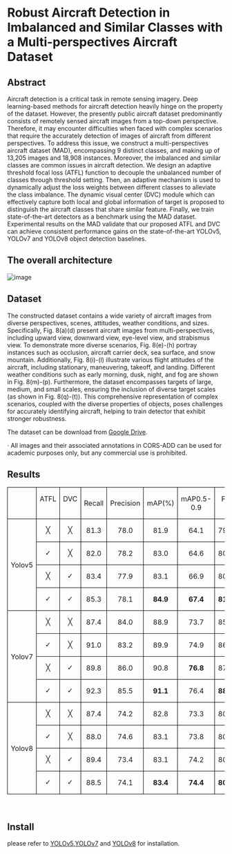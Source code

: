 # Robust Aircraft Detection in Imbalanced and Similar Classes with a Multi-perspectives Aircraft Dataset
## Abstract
Aircraft detection is a critical task in remote sensing imagery. Deep learning-based methods for aircraft detection heavily hinge on the property of the dataset. However, the presently public aircraft dataset predominantly consists of remotely sensed aircraft images from a top-down perspective. Therefore, it may encounter difficulties when faced with complex scenarios that require the accurately detection of images of aircraft from different perspectives. To address this issue, we construct a multi-perspectives aircraft dataset (MAD), encompassing 9 distinct classes, and making up of 13,205 images and 18,908 instances. Moreover, the imbalanced and similar classes are common issues in aircraft detection. We design an adaptive threshold focal loss (ATFL) function to decouple the unbalanced number of classes through threshold setting. Then, an adaptive mechanism is used to dynamically adjust the loss weights between different classes to alleviate the class imbalance. The dynamic visual center (DVC) module which can effectively capture both local and global information of target is proposed to distinguish the aircraft classes that share similar feature. Finally, we train state-of-the-art detectors as a benchmark using the MAD dataset. Experimental results on the MAD validate that our proposed ATFL and DVC can achieve consistent performance gains on the state-of-the-art YOLOv5, YOLOv7 and YOLOv8 object detection baselines.

## The overall architecture

![image]()
## Dataset
The constructed dataset contains a wide variety of aircraft images from diverse perspectives, scenes, attitudes, weather conditions, and sizes. Specifically, Fig. 8(a)(d) present aircraft images from multi-perspectives, including upward view, downward view, eye-level view, and strabismus view. To demonstrate more diverse scenarios, Fig. 8(e)-(h) portray instances such as occlusion, aircraft carrier deck, sea surface, and snow mountain. Additionally, Fig. 8(i)-(l) illustrate various flight attitudes of the aircraft, including stationary, maneuvering, takeoff, and landing. Different weather conditions such as early morning, dusk, night, and fog are shown in Fig. 8(m)-(p). Furthermore, the dataset encompasses targets of large, medium, and small scales, ensuring the inclusion of diverse target scales (as shown in Fig. 8(q)-(t)). This comprehensive representation of complex scenarios, coupled with the diverse properties of objects, poses challenges for accurately identifying aircraft, helping to train detector that exhibit stronger robustness.

The dataset can be download from [Google Drive](https://drive.google.com/file/d/1goc6D3647xrcDChOvaCycG2op4nfMZpp/view?usp=sharing).

· All images and their associated annotations in CORS-ADD can be used for academic purposes only, but any commercial use is prohibited.
## Results

<div class="WordSection1" style="layout-grid:15.6pt">

<div align="center">

<table class="MsoNormalTable" border="0" cellspacing="0" cellpadding="0" style="border-collapse:collapse;mso-yfti-tbllook:1184;mso-padding-alt:0cm 0cm 0cm 0cm">
 <tbody><tr style="mso-yfti-irow:0;mso-yfti-firstrow:yes">
  <td width="94" style="width:70.25pt;border:solid windowtext 1.0pt;padding:0cm 5.4pt 0cm 5.4pt">
  <p class="MsoNormal" align="center" style="text-align:center"><span lang="EN-US">&nbsp;</span></p>
  </td>
  <td width="65" valign="top" style="width:48.9pt;border:solid windowtext 1.0pt;
  border-left:none;padding:0cm 5.4pt 0cm 5.4pt">
  <p class="MsoNormal" align="center" style="text-align:center"><span lang="EN-US">ATFL</span></p>
  </td>
  <td width="65" valign="top" style="width:48.9pt;border:solid windowtext 1.0pt;
  border-left:none;padding:0cm 5.4pt 0cm 5.4pt">
  <p class="MsoNormal" align="center" style="text-align:center"><span lang="EN-US">DVC</span></p>
  </td>
  <td width="65" style="width:48.9pt;border:solid windowtext 1.0pt;border-left:
  none;padding:0cm 5.4pt 0cm 5.4pt">
  <p class="MsoNormal" align="center" style="text-align:center"><span lang="EN-US">Recall</span></p>
  </td>
  <td width="84" style="width:62.8pt;border:solid windowtext 1.0pt;border-left:
  none;padding:0cm 5.4pt 0cm 5.4pt">
  <p class="MsoNormal" align="center" style="text-align:center"><span lang="EN-US">Precision</span></p>
  </td>
  <td width="67" style="width:50.1pt;border:solid windowtext 1.0pt;border-left:
  none;padding:0cm 5.4pt 0cm 5.4pt">
  <p class="MsoNormal" align="center" style="text-align:center"><span lang="EN-US">mAP(%)</span></p>
  </td>
  <td width="95" valign="top" style="width:71.6pt;border:solid windowtext 1.0pt;
  border-left:none;padding:0cm 5.4pt 0cm 5.4pt">
  <p class="MsoNormal" align="center" style="text-align:center"><span lang="EN-US">mAP0.5-0.9</span></p>
  </td>
  <td width="95" valign="top" style="width:71.6pt;border:solid windowtext 1.0pt;
  border-left:none;padding:0cm 5.4pt 0cm 5.4pt">
  <p class="MsoNormal" align="center" style="text-align:center"><span lang="EN-US">F1</span></p>
  </td>
  <td width="95" valign="top" style="width:71.6pt;border:solid windowtext 1.0pt;
  border-left:none;padding:0cm 5.4pt 0cm 5.4pt"></td>
 </tr>
 <tr style="mso-yfti-irow:1">
  <td width="94" rowspan="4" style="width:70.25pt;border:solid windowtext 1.0pt;
  border-top:none;padding:0cm 5.4pt 0cm 5.4pt">
  <p class="MsoNormal" align="center" style="text-align:center"><span lang="EN-US">Yolov5</span></p>
  </td>
  <td width="65" valign="top" style="width:48.9pt;border-top:none;border-left:none;
  border-bottom:solid windowtext 1.0pt;border-right:solid windowtext 1.0pt;
  padding:0cm 5.4pt 0cm 5.4pt">
  <p class="MsoNormal" align="center" style="text-align:center"><span style="font-family:&quot;Yu Gothic&quot;,sans-serif">╳</span></p>
  </td>
  <td width="65" valign="top" style="width:48.9pt;border-top:none;border-left:none;
  border-bottom:solid windowtext 1.0pt;border-right:solid windowtext 1.0pt;
  padding:0cm 5.4pt 0cm 5.4pt">
  <p class="MsoNormal" align="center" style="text-align:center"><span style="font-family:&quot;Yu Gothic&quot;,sans-serif">╳</span></p>
  </td>
  <td width="65" valign="top" style="width:48.9pt;border-top:none;border-left:none;
  border-bottom:solid windowtext 1.0pt;border-right:solid windowtext 1.0pt;
  padding:0cm 5.4pt 0cm 5.4pt">
  <p class="MsoNormal" align="center" style="text-align:center"><span lang="EN-US">81.3</span></p>
  </td>
  <td width="84" valign="top" style="width:62.8pt;border-top:none;border-left:none;
  border-bottom:solid windowtext 1.0pt;border-right:solid windowtext 1.0pt;
  padding:0cm 5.4pt 0cm 5.4pt">
  <p class="MsoNormal" align="center" style="text-align:center"><span lang="EN-US">78.0</span></p>
  </td>
  <td width="67" valign="top" style="width:50.1pt;border-top:none;border-left:none;
  border-bottom:solid windowtext 1.0pt;border-right:solid windowtext 1.0pt;
  padding:0cm 5.4pt 0cm 5.4pt">
  <p class="MsoNormal" align="center" style="text-align:center"><span lang="EN-US">81.9</span></p>
  </td>
  <td width="95" valign="top" style="width:71.6pt;border-top:none;border-left:none;
  border-bottom:solid windowtext 1.0pt;border-right:solid windowtext 1.0pt;
  padding:0cm 5.4pt 0cm 5.4pt">
  <p class="MsoNormal" align="center" style="text-align:center"><span lang="EN-US">64.1</span></p>
  </td>
  <td width="95" valign="top" style="width:71.6pt;border-top:none;border-left:none;
  border-bottom:solid windowtext 1.0pt;border-right:solid windowtext 1.0pt;
  padding:0cm 5.4pt 0cm 5.4pt">
  <p class="MsoNormal" align="center" style="text-align:center"><span lang="EN-US">79.6
  </span></p>
  </td>
  <td width="95" valign="top" style="width:71.6pt;border-top:none;border-left:none;
  border-bottom:solid windowtext 1.0pt;border-right:solid windowtext 1.0pt;
  padding:0cm 5.4pt 0cm 5.4pt">
  <p class="MsoNormal" align="center" style="text-align:center"><span lang="EN-US">&nbsp;</span></p>
  </td>
 </tr>
 <tr style="mso-yfti-irow:2">
  <td width="65" valign="top" style="width:48.9pt;border-top:none;border-left:none;
  border-bottom:solid windowtext 1.0pt;border-right:solid windowtext 1.0pt;
  padding:0cm 5.4pt 0cm 5.4pt">
  <p class="MsoNormal" align="center" style="text-align:center"><span style="font-family:&quot;Yu Gothic&quot;,sans-serif">✓</span></p>
  </td>
  <td width="65" valign="top" style="width:48.9pt;border-top:none;border-left:none;
  border-bottom:solid windowtext 1.0pt;border-right:solid windowtext 1.0pt;
  padding:0cm 5.4pt 0cm 5.4pt">
  <p class="MsoNormal" align="center" style="text-align:center"><span style="font-family:&quot;Yu Gothic&quot;,sans-serif">╳</span></p>
  </td>
  <td width="65" valign="top" style="width:48.9pt;border-top:none;border-left:none;
  border-bottom:solid windowtext 1.0pt;border-right:solid windowtext 1.0pt;
  padding:0cm 5.4pt 0cm 5.4pt">
  <p class="MsoNormal" align="center" style="text-align:center"><span lang="EN-US">82.0</span></p>
  </td>
  <td width="84" valign="top" style="width:62.8pt;border-top:none;border-left:none;
  border-bottom:solid windowtext 1.0pt;border-right:solid windowtext 1.0pt;
  padding:0cm 5.4pt 0cm 5.4pt">
  <p class="MsoNormal" align="center" style="text-align:center"><span lang="EN-US">78.2</span></p>
  </td>
  <td width="67" valign="top" style="width:50.1pt;border-top:none;border-left:none;
  border-bottom:solid windowtext 1.0pt;border-right:solid windowtext 1.0pt;
  padding:0cm 5.4pt 0cm 5.4pt">
  <p class="MsoNormal" align="center" style="text-align:center"><span lang="EN-US">83.0</span></p>
  </td>
  <td width="95" valign="top" style="width:71.6pt;border-top:none;border-left:none;
  border-bottom:solid windowtext 1.0pt;border-right:solid windowtext 1.0pt;
  padding:0cm 5.4pt 0cm 5.4pt">
  <p class="MsoNormal" align="center" style="text-align:center"><span lang="EN-US">64.6</span></p>
  </td>
  <td width="95" valign="top" style="width:71.6pt;border-top:none;border-left:none;
  border-bottom:solid windowtext 1.0pt;border-right:solid windowtext 1.0pt;
  padding:0cm 5.4pt 0cm 5.4pt">
  <p class="MsoNormal" align="center" style="text-align:center"><span lang="EN-US">80.1</span></p>
  </td>
  <td width="95" valign="top" style="width:71.6pt;border-top:none;border-left:none;
  border-bottom:solid windowtext 1.0pt;border-right:solid windowtext 1.0pt;
  padding:0cm 5.4pt 0cm 5.4pt">
  <p class="MsoNormal" align="center" style="text-align:center"><span lang="EN-US">&nbsp;</span></p>
  </td>
 </tr>
 <tr style="mso-yfti-irow:3">
  <td width="65" valign="top" style="width:48.9pt;border-top:none;border-left:none;
  border-bottom:solid windowtext 1.0pt;border-right:solid windowtext 1.0pt;
  padding:0cm 5.4pt 0cm 5.4pt">
  <p class="MsoNormal" align="center" style="text-align:center"><span style="font-family:&quot;Yu Gothic&quot;,sans-serif">╳</span></p>
  </td>
  <td width="65" valign="top" style="width:48.9pt;border-top:none;border-left:none;
  border-bottom:solid windowtext 1.0pt;border-right:solid windowtext 1.0pt;
  padding:0cm 5.4pt 0cm 5.4pt">
  <p class="MsoNormal" align="center" style="text-align:center"><span style="font-family:&quot;Yu Gothic&quot;,sans-serif">✓</span></p>
  </td>
  <td width="65" valign="top" style="width:48.9pt;border-top:none;border-left:none;
  border-bottom:solid windowtext 1.0pt;border-right:solid windowtext 1.0pt;
  padding:0cm 5.4pt 0cm 5.4pt">
  <p class="MsoNormal" align="center" style="text-align:center"><span lang="EN-US">83.4
  </span></p>
  </td>
  <td width="84" valign="top" style="width:62.8pt;border-top:none;border-left:none;
  border-bottom:solid windowtext 1.0pt;border-right:solid windowtext 1.0pt;
  padding:0cm 5.4pt 0cm 5.4pt">
  <p class="MsoNormal" align="center" style="text-align:center"><span lang="EN-US">77.9</span></p>
  </td>
  <td width="67" valign="top" style="width:50.1pt;border-top:none;border-left:none;
  border-bottom:solid windowtext 1.0pt;border-right:solid windowtext 1.0pt;
  padding:0cm 5.4pt 0cm 5.4pt">
  <p class="MsoNormal" align="center" style="text-align:center"><span lang="EN-US">83.1</span></p>
  </td>
  <td width="95" valign="top" style="width:71.6pt;border-top:none;border-left:none;
  border-bottom:solid windowtext 1.0pt;border-right:solid windowtext 1.0pt;
  padding:0cm 5.4pt 0cm 5.4pt">
  <p class="MsoNormal" align="center" style="text-align:center"><span lang="EN-US">66.9</span></p>
  </td>
  <td width="95" valign="top" style="width:71.6pt;border-top:none;border-left:none;
  border-bottom:solid windowtext 1.0pt;border-right:solid windowtext 1.0pt;
  padding:0cm 5.4pt 0cm 5.4pt">
  <p class="MsoNormal" align="center" style="text-align:center"><span lang="EN-US">80.6</span></p>
  </td>
  <td width="95" valign="top" style="width:71.6pt;border-top:none;border-left:none;
  border-bottom:solid windowtext 1.0pt;border-right:solid windowtext 1.0pt;
  padding:0cm 5.4pt 0cm 5.4pt">
  <p class="MsoNormal" align="center" style="text-align:center"><span lang="EN-US">&nbsp;</span></p>
  </td>
 </tr>
 <tr style="mso-yfti-irow:4;height:2.25pt">
  <td width="65" valign="top" style="width:48.9pt;border-top:none;border-left:none;
  border-bottom:solid windowtext 1.0pt;border-right:solid windowtext 1.0pt;
  padding:0cm 5.4pt 0cm 5.4pt;height:2.25pt">
  <p class="MsoNormal" align="center" style="text-align:center"><span style="font-family:&quot;Yu Gothic&quot;,sans-serif">✓</span></p>
  </td>
  <td width="65" valign="top" style="width:48.9pt;border-top:none;border-left:none;
  border-bottom:solid windowtext 1.0pt;border-right:solid windowtext 1.0pt;
  padding:0cm 5.4pt 0cm 5.4pt;height:2.25pt">
  <p class="MsoNormal" align="center" style="text-align:center"><span style="font-family:&quot;Yu Gothic&quot;,sans-serif">✓</span></p>
  </td>
  <td width="65" valign="top" style="width:48.9pt;border-top:none;border-left:none;
  border-bottom:solid windowtext 1.0pt;border-right:solid windowtext 1.0pt;
  padding:0cm 5.4pt 0cm 5.4pt;height:2.25pt">
  <p class="MsoNormal" align="center" style="text-align:center"><span lang="EN-US">85.3</span></p>
  </td>
  <td width="84" valign="top" style="width:62.8pt;border-top:none;border-left:none;
  border-bottom:solid windowtext 1.0pt;border-right:solid windowtext 1.0pt;
  padding:0cm 5.4pt 0cm 5.4pt;height:2.25pt">
  <p class="MsoNormal" align="center" style="text-align:center"><span lang="EN-US">78.1</span></p>
  </td>
  <td width="67" valign="top" style="width:50.1pt;border-top:none;border-left:none;
  border-bottom:solid windowtext 1.0pt;border-right:solid windowtext 1.0pt;
  padding:0cm 5.4pt 0cm 5.4pt;height:2.25pt">
  <p class="MsoNormal" align="center" style="text-align:center"><b><span lang="EN-US">84.9</span></b></p>
  </td>
  <td width="95" valign="top" style="width:71.6pt;border-top:none;border-left:none;
  border-bottom:solid windowtext 1.0pt;border-right:solid windowtext 1.0pt;
  padding:0cm 5.4pt 0cm 5.4pt;height:2.25pt">
  <p class="MsoNormal" align="center" style="text-align:center"><b><span lang="EN-US">67.4</span></b></p>
  </td>
  <td width="95" valign="top" style="width:71.6pt;border-top:none;border-left:none;
  border-bottom:solid windowtext 1.0pt;border-right:solid windowtext 1.0pt;
  padding:0cm 5.4pt 0cm 5.4pt;height:2.25pt">
  <p class="MsoNormal" align="center" style="text-align:center"><b><span lang="EN-US">81.5</span></b></p>
  </td>
  <td width="95" valign="top" style="width:71.6pt;border-top:none;border-left:none;
  border-bottom:solid windowtext 1.0pt;border-right:solid windowtext 1.0pt;
  padding:0cm 5.4pt 0cm 5.4pt;height:2.25pt">
  <p class="MsoNormal" align="center" style="text-align:center"><span lang="EN-US">Weight&nbsp;</span></p>
  </td>
 </tr>
 <tr style="mso-yfti-irow:5">
  <td width="94" rowspan="4" style="width:70.25pt;border:solid windowtext 1.0pt;
  border-top:none;padding:0cm 5.4pt 0cm 5.4pt">
  <p class="MsoNormal" align="center" style="text-align:center"><span lang="EN-US">Yolov7</span></p>
  </td>
  <td width="65" valign="top" style="width:48.9pt;border-top:none;border-left:none;
  border-bottom:solid windowtext 1.0pt;border-right:solid windowtext 1.0pt;
  padding:0cm 5.4pt 0cm 5.4pt">
  <p class="MsoNormal" align="center" style="text-align:center"><span style="font-family:&quot;Yu Gothic&quot;,sans-serif">╳</span></p>
  </td>
  <td width="65" valign="top" style="width:48.9pt;border-top:none;border-left:none;
  border-bottom:solid windowtext 1.0pt;border-right:solid windowtext 1.0pt;
  padding:0cm 5.4pt 0cm 5.4pt">
  <p class="MsoNormal" align="center" style="text-align:center"><span style="font-family:&quot;Yu Gothic&quot;,sans-serif">╳</span></p>
  </td>
  <td width="65" valign="top" style="width:48.9pt;border-top:none;border-left:none;
  border-bottom:solid windowtext 1.0pt;border-right:solid windowtext 1.0pt;
  padding:0cm 5.4pt 0cm 5.4pt">
  <p class="MsoNormal" align="center" style="text-align:center"><span lang="EN-US">87.4
  </span></p>
  </td>
  <td width="84" valign="top" style="width:62.8pt;border-top:none;border-left:none;
  border-bottom:solid windowtext 1.0pt;border-right:solid windowtext 1.0pt;
  padding:0cm 5.4pt 0cm 5.4pt">
  <p class="MsoNormal" align="center" style="text-align:center"><span lang="EN-US">84.0
  </span></p>
  </td>
  <td width="67" valign="top" style="width:50.1pt;border-top:none;border-left:none;
  border-bottom:solid windowtext 1.0pt;border-right:solid windowtext 1.0pt;
  padding:0cm 5.4pt 0cm 5.4pt">
  <p class="MsoNormal" align="center" style="text-align:center"><span lang="EN-US">88.9
  </span></p>
  </td>
  <td width="95" valign="top" style="width:71.6pt;border-top:none;border-left:none;
  border-bottom:solid windowtext 1.0pt;border-right:solid windowtext 1.0pt;
  padding:0cm 5.4pt 0cm 5.4pt">
  <p class="MsoNormal" align="center" style="text-align:center"><span lang="EN-US">73.7
  </span></p>
  </td>
  <td width="95" valign="top" style="width:71.6pt;border-top:none;border-left:none;
  border-bottom:solid windowtext 1.0pt;border-right:solid windowtext 1.0pt;
  padding:0cm 5.4pt 0cm 5.4pt">
  <p class="MsoNormal" align="center" style="text-align:center"><span lang="EN-US">85.7
  </span></p>
  </td>
  <td width="95" valign="top" style="width:71.6pt;border-top:none;border-left:none;
  border-bottom:solid windowtext 1.0pt;border-right:solid windowtext 1.0pt;
  padding:0cm 5.4pt 0cm 5.4pt">
  <p class="MsoNormal" align="center" style="text-align:center"><span lang="EN-US">&nbsp;</span></p>
  </td>
 </tr>
 <tr style="mso-yfti-irow:6">
  <td width="65" valign="top" style="width:48.9pt;border-top:none;border-left:none;
  border-bottom:solid windowtext 1.0pt;border-right:solid windowtext 1.0pt;
  padding:0cm 5.4pt 0cm 5.4pt">
  <p class="MsoNormal" align="center" style="text-align:center"><span style="font-family:&quot;Yu Gothic&quot;,sans-serif">✓</span></p>
  </td>
  <td width="65" valign="top" style="width:48.9pt;border-top:none;border-left:none;
  border-bottom:solid windowtext 1.0pt;border-right:solid windowtext 1.0pt;
  padding:0cm 5.4pt 0cm 5.4pt">
  <p class="MsoNormal" align="center" style="text-align:center"><span style="font-family:&quot;Yu Gothic&quot;,sans-serif">╳</span></p>
  </td>
  <td width="65" valign="top" style="width:48.9pt;border-top:none;border-left:none;
  border-bottom:solid windowtext 1.0pt;border-right:solid windowtext 1.0pt;
  padding:0cm 5.4pt 0cm 5.4pt">
  <p class="MsoNormal" align="center" style="text-align:center"><span lang="EN-US">91.0
  </span></p>
  </td>
  <td width="84" valign="top" style="width:62.8pt;border-top:none;border-left:none;
  border-bottom:solid windowtext 1.0pt;border-right:solid windowtext 1.0pt;
  padding:0cm 5.4pt 0cm 5.4pt">
  <p class="MsoNormal" align="center" style="text-align:center"><span lang="EN-US">83.2
  </span></p>
  </td>
  <td width="67" valign="top" style="width:50.1pt;border-top:none;border-left:none;
  border-bottom:solid windowtext 1.0pt;border-right:solid windowtext 1.0pt;
  padding:0cm 5.4pt 0cm 5.4pt">
  <p class="MsoNormal" align="center" style="text-align:center"><span lang="EN-US">89.9
  </span></p>
  </td>
  <td width="95" valign="top" style="width:71.6pt;border-top:none;border-left:none;
  border-bottom:solid windowtext 1.0pt;border-right:solid windowtext 1.0pt;
  padding:0cm 5.4pt 0cm 5.4pt">
  <p class="MsoNormal" align="center" style="text-align:center"><span lang="EN-US">74.9
  </span></p>
  </td>
  <td width="95" valign="top" style="width:71.6pt;border-top:none;border-left:none;
  border-bottom:solid windowtext 1.0pt;border-right:solid windowtext 1.0pt;
  padding:0cm 5.4pt 0cm 5.4pt">
  <p class="MsoNormal" align="center" style="text-align:center"><span lang="EN-US">86.9
  </span></p>
  </td>
  <td width="95" valign="top" style="width:71.6pt;border-top:none;border-left:none;
  border-bottom:solid windowtext 1.0pt;border-right:solid windowtext 1.0pt;
  padding:0cm 5.4pt 0cm 5.4pt">
  <p class="MsoNormal" align="center" style="text-align:center"><span lang="EN-US">&nbsp;</span></p>
  </td>
 </tr>
 <tr style="mso-yfti-irow:7">
  <td width="65" valign="top" style="width:48.9pt;border-top:none;border-left:none;
  border-bottom:solid windowtext 1.0pt;border-right:solid windowtext 1.0pt;
  padding:0cm 5.4pt 0cm 5.4pt">
  <p class="MsoNormal" align="center" style="text-align:center"><span style="font-family:&quot;Yu Gothic&quot;,sans-serif">╳</span></p>
  </td>
  <td width="65" valign="top" style="width:48.9pt;border-top:none;border-left:none;
  border-bottom:solid windowtext 1.0pt;border-right:solid windowtext 1.0pt;
  padding:0cm 5.4pt 0cm 5.4pt">
  <p class="MsoNormal" align="center" style="text-align:center"><span style="font-family:&quot;Yu Gothic&quot;,sans-serif">✓</span></p>
  </td>
  <td width="65" valign="top" style="width:48.9pt;border-top:none;border-left:none;
  border-bottom:solid windowtext 1.0pt;border-right:solid windowtext 1.0pt;
  padding:0cm 5.4pt 0cm 5.4pt">
  <p class="MsoNormal" align="center" style="text-align:center"><span lang="EN-US">89.8
  </span></p>
  </td>
  <td width="84" valign="top" style="width:62.8pt;border-top:none;border-left:none;
  border-bottom:solid windowtext 1.0pt;border-right:solid windowtext 1.0pt;
  padding:0cm 5.4pt 0cm 5.4pt">
  <p class="MsoNormal" align="center" style="text-align:center"><span lang="EN-US">86.0
  </span></p>
  </td>
  <td width="67" valign="top" style="width:50.1pt;border-top:none;border-left:none;
  border-bottom:solid windowtext 1.0pt;border-right:solid windowtext 1.0pt;
  padding:0cm 5.4pt 0cm 5.4pt">
  <p class="MsoNormal" align="center" style="text-align:center"><span lang="EN-US">90.8</span></p>
  </td>
  <td width="95" valign="top" style="width:71.6pt;border-top:none;border-left:none;
  border-bottom:solid windowtext 1.0pt;border-right:solid windowtext 1.0pt;
  padding:0cm 5.4pt 0cm 5.4pt">
  <p class="MsoNormal" align="center" style="text-align:center"><b><span lang="EN-US">76.8 </span></b></p>
  </td>
  <td width="95" valign="top" style="width:71.6pt;border-top:none;border-left:none;
  border-bottom:solid windowtext 1.0pt;border-right:solid windowtext 1.0pt;
  padding:0cm 5.4pt 0cm 5.4pt">
  <p class="MsoNormal" align="center" style="text-align:center"><span lang="EN-US">87.9
  </span></p>
  </td>
  <td width="95" valign="top" style="width:71.6pt;border-top:none;border-left:none;
  border-bottom:solid windowtext 1.0pt;border-right:solid windowtext 1.0pt;
  padding:0cm 5.4pt 0cm 5.4pt">
  <p class="MsoNormal" align="center" style="text-align:center"><span lang="EN-US">&nbsp;</span></p>
  </td>
 </tr>
 <tr style="mso-yfti-irow:8">
  <td width="65" valign="top" style="width:48.9pt;border-top:none;border-left:none;
  border-bottom:solid windowtext 1.0pt;border-right:solid windowtext 1.0pt;
  padding:0cm 5.4pt 0cm 5.4pt">
  <p class="MsoNormal" align="center" style="text-align:center"><span style="font-family:&quot;Yu Gothic&quot;,sans-serif">✓</span></p>
  </td>
  <td width="65" valign="top" style="width:48.9pt;border-top:none;border-left:none;
  border-bottom:solid windowtext 1.0pt;border-right:solid windowtext 1.0pt;
  padding:0cm 5.4pt 0cm 5.4pt">
  <p class="MsoNormal" align="center" style="text-align:center"><span style="font-family:&quot;Yu Gothic&quot;,sans-serif">✓</span></p>
  </td>
  <td width="65" valign="top" style="width:48.9pt;border-top:none;border-left:none;
  border-bottom:solid windowtext 1.0pt;border-right:solid windowtext 1.0pt;
  padding:0cm 5.4pt 0cm 5.4pt">
  <p class="MsoNormal" align="center" style="text-align:center"><span lang="EN-US">92.3
  </span></p>
  </td>
  <td width="84" valign="top" style="width:62.8pt;border-top:none;border-left:none;
  border-bottom:solid windowtext 1.0pt;border-right:solid windowtext 1.0pt;
  padding:0cm 5.4pt 0cm 5.4pt">
  <p class="MsoNormal" align="center" style="text-align:center"><span lang="EN-US">85.5
  </span></p>
  </td>
  <td width="67" valign="top" style="width:50.1pt;border-top:none;border-left:none;
  border-bottom:solid windowtext 1.0pt;border-right:solid windowtext 1.0pt;
  padding:0cm 5.4pt 0cm 5.4pt">
  <p class="MsoNormal" align="center" style="text-align:center"><b><span lang="EN-US">91.1</span></b></p>
  </td>
  <td width="95" valign="top" style="width:71.6pt;border-top:none;border-left:none;
  border-bottom:solid windowtext 1.0pt;border-right:solid windowtext 1.0pt;
  padding:0cm 5.4pt 0cm 5.4pt">
  <p class="MsoNormal" align="center" style="text-align:center"><span lang="EN-US">76.4
  </span></p>
  </td>
  <td width="95" valign="top" style="width:71.6pt;border-top:none;border-left:none;
  border-bottom:solid windowtext 1.0pt;border-right:solid windowtext 1.0pt;
  padding:0cm 5.4pt 0cm 5.4pt">
  <p class="MsoNormal" align="center" style="text-align:center"><b><span lang="EN-US">88.8 </span></b></p>
  </td>
  <td width="95" valign="top" style="width:71.6pt;border-top:none;border-left:none;
  border-bottom:solid windowtext 1.0pt;border-right:solid windowtext 1.0pt;
  padding:0cm 5.4pt 0cm 5.4pt">
  <p class="MsoNormal" align="center" style="text-align:center"><span lang="EN-US">Weight&nbsp;</span></p>
  </td>
 </tr>
 <tr style="mso-yfti-irow:9">
  <td width="94" rowspan="4" style="width:70.25pt;border:solid windowtext 1.0pt;
  border-top:none;padding:0cm 5.4pt 0cm 5.4pt">
  <p class="MsoNormal" align="center" style="text-align:center"><span lang="EN-US">Yolov8</span></p>
  </td>
  <td width="65" valign="top" style="width:48.9pt;border-top:none;border-left:none;
  border-bottom:solid windowtext 1.0pt;border-right:solid windowtext 1.0pt;
  padding:0cm 5.4pt 0cm 5.4pt">
  <p class="MsoNormal" align="center" style="text-align:center"><span style="font-family:&quot;Yu Gothic&quot;,sans-serif">╳</span></p>
  </td>
  <td width="65" valign="top" style="width:48.9pt;border-top:none;border-left:none;
  border-bottom:solid windowtext 1.0pt;border-right:solid windowtext 1.0pt;
  padding:0cm 5.4pt 0cm 5.4pt">
  <p class="MsoNormal" align="center" style="text-align:center"><span style="font-family:&quot;Yu Gothic&quot;,sans-serif">╳</span></p>
  </td>
  <td width="65" valign="top" style="width:48.9pt;border-top:none;border-left:none;
  border-bottom:solid windowtext 1.0pt;border-right:solid windowtext 1.0pt;
  padding:0cm 5.4pt 0cm 5.4pt">
  <p class="MsoNormal" align="center" style="text-align:center"><span lang="EN-US">87.4</span></p>
  </td>
  <td width="84" valign="top" style="width:62.8pt;border-top:none;border-left:none;
  border-bottom:solid windowtext 1.0pt;border-right:solid windowtext 1.0pt;
  padding:0cm 5.4pt 0cm 5.4pt">
  <p class="MsoNormal" align="center" style="text-align:center"><span lang="EN-US">74.2</span></p>
  </td>
  <td width="67" valign="top" style="width:50.1pt;border-top:none;border-left:none;
  border-bottom:solid windowtext 1.0pt;border-right:solid windowtext 1.0pt;
  padding:0cm 5.4pt 0cm 5.4pt">
  <p class="MsoNormal" align="center" style="text-align:center"><span lang="EN-US">82.8</span></p>
  </td>
  <td width="95" valign="top" style="width:71.6pt;border-top:none;border-left:none;
  border-bottom:solid windowtext 1.0pt;border-right:solid windowtext 1.0pt;
  padding:0cm 5.4pt 0cm 5.4pt">
  <p class="MsoNormal" align="center" style="text-align:center"><span lang="EN-US">73.3</span></p>
  </td>
  <td width="95" valign="top" style="width:71.6pt;border-top:none;border-left:none;
  border-bottom:solid windowtext 1.0pt;border-right:solid windowtext 1.0pt;
  padding:0cm 5.4pt 0cm 5.4pt">
  <p class="MsoNormal" align="center" style="text-align:center"><span lang="EN-US">80.3
  </span></p>
  </td>
  <td width="95" valign="top" style="width:71.6pt;border-top:none;border-left:none;
  border-bottom:solid windowtext 1.0pt;border-right:solid windowtext 1.0pt;
  padding:0cm 5.4pt 0cm 5.4pt">
  <p class="MsoNormal" align="center" style="text-align:center"><span lang="EN-US">&nbsp;</span></p>
  </td>
 </tr>
 <tr style="mso-yfti-irow:10">
  <td width="65" valign="top" style="width:48.9pt;border-top:none;border-left:none;
  border-bottom:solid windowtext 1.0pt;border-right:solid windowtext 1.0pt;
  padding:0cm 5.4pt 0cm 5.4pt">
  <p class="MsoNormal" align="center" style="text-align:center"><span style="font-family:&quot;Yu Gothic&quot;,sans-serif">✓</span></p>
  </td>
  <td width="65" valign="top" style="width:48.9pt;border-top:none;border-left:none;
  border-bottom:solid windowtext 1.0pt;border-right:solid windowtext 1.0pt;
  padding:0cm 5.4pt 0cm 5.4pt">
  <p class="MsoNormal" align="center" style="text-align:center"><span style="font-family:&quot;Yu Gothic&quot;,sans-serif">╳</span></p>
  </td>
  <td width="65" valign="top" style="width:48.9pt;border-top:none;border-left:none;
  border-bottom:solid windowtext 1.0pt;border-right:solid windowtext 1.0pt;
  padding:0cm 5.4pt 0cm 5.4pt">
  <p class="MsoNormal" align="center" style="text-align:center"><span lang="EN-US">88.0</span></p>
  </td>
  <td width="84" valign="top" style="width:62.8pt;border-top:none;border-left:none;
  border-bottom:solid windowtext 1.0pt;border-right:solid windowtext 1.0pt;
  padding:0cm 5.4pt 0cm 5.4pt">
  <p class="MsoNormal" align="center" style="text-align:center"><span lang="EN-US">74.6</span></p>
  </td>
  <td width="67" valign="top" style="width:50.1pt;border-top:none;border-left:none;
  border-bottom:solid windowtext 1.0pt;border-right:solid windowtext 1.0pt;
  padding:0cm 5.4pt 0cm 5.4pt">
  <p class="MsoNormal" align="center" style="text-align:center"><span lang="EN-US">83.1</span></p>
  </td>
  <td width="95" valign="top" style="width:71.6pt;border-top:none;border-left:none;
  border-bottom:solid windowtext 1.0pt;border-right:solid windowtext 1.0pt;
  padding:0cm 5.4pt 0cm 5.4pt">
  <p class="MsoNormal" align="center" style="text-align:center"><span lang="EN-US">73.8</span></p>
  </td>
  <td width="95" valign="top" style="width:71.6pt;border-top:none;border-left:none;
  border-bottom:solid windowtext 1.0pt;border-right:solid windowtext 1.0pt;
  padding:0cm 5.4pt 0cm 5.4pt">
  <p class="MsoNormal" align="center" style="text-align:center"><span lang="EN-US">80.7</span></p>
  </td>
  <td width="95" valign="top" style="width:71.6pt;border-top:none;border-left:none;
  border-bottom:solid windowtext 1.0pt;border-right:solid windowtext 1.0pt;
  padding:0cm 5.4pt 0cm 5.4pt">
  <p class="MsoNormal" align="center" style="text-align:center"><span lang="EN-US">&nbsp;</span></p>
  </td>
 </tr>
 <tr style="mso-yfti-irow:11">
  <td width="65" valign="top" style="width:48.9pt;border-top:none;border-left:none;
  border-bottom:solid windowtext 1.0pt;border-right:solid windowtext 1.0pt;
  padding:0cm 5.4pt 0cm 5.4pt">
  <p class="MsoNormal" align="center" style="text-align:center"><span style="font-family:&quot;Yu Gothic&quot;,sans-serif">╳</span></p>
  </td>
  <td width="65" valign="top" style="width:48.9pt;border-top:none;border-left:none;
  border-bottom:solid windowtext 1.0pt;border-right:solid windowtext 1.0pt;
  padding:0cm 5.4pt 0cm 5.4pt">
  <p class="MsoNormal" align="center" style="text-align:center"><span style="font-family:&quot;Yu Gothic&quot;,sans-serif">✓</span></p>
  </td>
  <td width="65" valign="top" style="width:48.9pt;border-top:none;border-left:none;
  border-bottom:solid windowtext 1.0pt;border-right:solid windowtext 1.0pt;
  padding:0cm 5.4pt 0cm 5.4pt">
  <p class="MsoNormal" align="center" style="text-align:center"><span lang="EN-US">89.4</span></p>
  </td>
  <td width="84" valign="top" style="width:62.8pt;border-top:none;border-left:none;
  border-bottom:solid windowtext 1.0pt;border-right:solid windowtext 1.0pt;
  padding:0cm 5.4pt 0cm 5.4pt">
  <p class="MsoNormal" align="center" style="text-align:center"><span lang="EN-US">73.4</span></p>
  </td>
  <td width="67" valign="top" style="width:50.1pt;border-top:none;border-left:none;
  border-bottom:solid windowtext 1.0pt;border-right:solid windowtext 1.0pt;
  padding:0cm 5.4pt 0cm 5.4pt">
  <p class="MsoNormal" align="center" style="text-align:center"><span lang="EN-US">83.1</span></p>
  </td>
  <td width="95" valign="top" style="width:71.6pt;border-top:none;border-left:none;
  border-bottom:solid windowtext 1.0pt;border-right:solid windowtext 1.0pt;
  padding:0cm 5.4pt 0cm 5.4pt">
  <p class="MsoNormal" align="center" style="text-align:center"><span lang="EN-US">74.2</span></p>
  </td>
  <td width="95" valign="top" style="width:71.6pt;border-top:none;border-left:none;
  border-bottom:solid windowtext 1.0pt;border-right:solid windowtext 1.0pt;
  padding:0cm 5.4pt 0cm 5.4pt">
  <p class="MsoNormal" align="center" style="text-align:center"><span lang="EN-US">80.6</span></p>
  </td>
  <td width="95" valign="top" style="width:71.6pt;border-top:none;border-left:none;
  border-bottom:solid windowtext 1.0pt;border-right:solid windowtext 1.0pt;
  padding:0cm 5.4pt 0cm 5.4pt">
  <p class="MsoNormal" align="center" style="text-align:center"><span lang="EN-US">&nbsp;</span></p>
  </td>
 </tr>
 <tr style="mso-yfti-irow:12;mso-yfti-lastrow:yes">
  <td width="65" valign="top" style="width:48.9pt;border-top:none;border-left:none;
  border-bottom:solid windowtext 1.0pt;border-right:solid windowtext 1.0pt;
  padding:0cm 5.4pt 0cm 5.4pt">
  <p class="MsoNormal" align="center" style="text-align:center"><span style="font-family:&quot;Yu Gothic&quot;,sans-serif">✓</span></p>
  </td>
  <td width="65" valign="top" style="width:48.9pt;border-top:none;border-left:none;
  border-bottom:solid windowtext 1.0pt;border-right:solid windowtext 1.0pt;
  padding:0cm 5.4pt 0cm 5.4pt">
  <p class="MsoNormal" align="center" style="text-align:center"><span style="font-family:&quot;Yu Gothic&quot;,sans-serif">✓</span></p>
  </td>
  <td width="65" valign="top" style="width:48.9pt;border-top:none;border-left:none;
  border-bottom:solid windowtext 1.0pt;border-right:solid windowtext 1.0pt;
  padding:0cm 5.4pt 0cm 5.4pt">
  <p class="MsoNormal" align="center" style="text-align:center"><span lang="EN-US">88.5</span></p>
  </td>
  <td width="84" valign="top" style="width:62.8pt;border-top:none;border-left:none;
  border-bottom:solid windowtext 1.0pt;border-right:solid windowtext 1.0pt;
  padding:0cm 5.4pt 0cm 5.4pt">
  <p class="MsoNormal" align="center" style="text-align:center"><span lang="EN-US">74.1</span></p>
  </td>
  <td width="67" valign="top" style="width:50.1pt;border-top:none;border-left:none;
  border-bottom:solid windowtext 1.0pt;border-right:solid windowtext 1.0pt;
  padding:0cm 5.4pt 0cm 5.4pt">
  <p class="MsoNormal" align="center" style="text-align:center"><b><span lang="EN-US">83.4</span></b></p>
  </td>
  <td width="95" valign="top" style="width:71.6pt;border-top:none;border-left:none;
  border-bottom:solid windowtext 1.0pt;border-right:solid windowtext 1.0pt;
  padding:0cm 5.4pt 0cm 5.4pt">
  <p class="MsoNormal" align="center" style="text-align:center"><b><span lang="EN-US">74.4</span></b></p>
  </td>
  <td width="95" valign="top" style="width:71.6pt;border-top:none;border-left:none;
  border-bottom:solid windowtext 1.0pt;border-right:solid windowtext 1.0pt;
  padding:0cm 5.4pt 0cm 5.4pt">
  <p class="MsoNormal" align="center" style="text-align:center"><b><span lang="EN-US">80.7</span></b></p>
  </td>
  <td width="95" valign="top" style="width:71.6pt;border-top:none;border-left:none;
  border-bottom:solid windowtext 1.0pt;border-right:solid windowtext 1.0pt;
  padding:0cm 5.4pt 0cm 5.4pt">
  <p class="MsoNormal" align="center" style="text-align:center"><span lang="EN-US">Weight</span></p>
  </td>
 </tr>
</tbody></table>

</div>

<p class="MsoNormal"><span lang="EN-US">&nbsp;</span></p>

</div>

## Install
please refer to [YOLOv5](https://github.com/ultralytics/yolov5),[YOLOv7](https://github.com/WongKinYiu/yolov7) and [YOLOv8](https://github.com/ultralytics/ultralytics) for installation.

